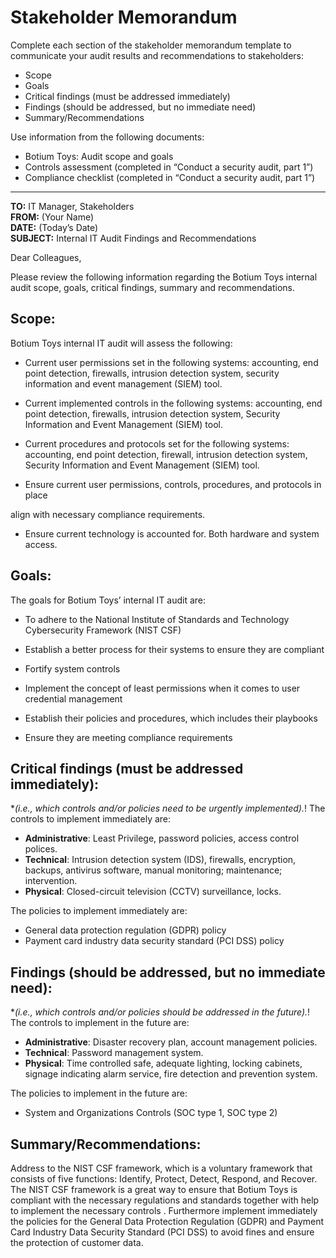 # Stakeholder Memorandum

Complete each section of the stakeholder memorandum template to communicate your audit results and recommendations to stakeholders:

- Scope  
- Goals  
- Critical findings (must be addressed immediately)  
- Findings (should be addressed, but no immediate need)  
- Summary/Recommendations  

Use information from the following documents:

- Botium Toys: Audit scope and goals  
- Controls assessment (completed in “Conduct a security audit, part 1”)  
- Compliance checklist (completed in “Conduct a security audit, part 1”)  

---

**TO:** IT Manager, Stakeholders  
**FROM:** (Your Name)  
**DATE:** (Today’s Date)  
**SUBJECT:** Internal IT Audit Findings and Recommendations  

Dear Colleagues,

Please review the following information regarding the Botium Toys internal audit scope, goals, critical findings, summary and recommendations.

## Scope:


Botium Toys internal IT audit will assess the following:
- Current user permissions set in the following systems: accounting, end point
detection, firewalls, intrusion detection system, security information and event
management (SIEM) tool.

- Current implemented controls in the following systems: accounting, end point
detection, firewalls, intrusion detection system, Security Information and Event
Management (SIEM) tool.

- Current procedures and protocols set for the following systems: accounting,
end point detection, firewall, intrusion detection system, Security Information
and Event Management (SIEM) tool.

- Ensure current user permissions, controls, procedures, and protocols in place

align with necessary compliance requirements.
- Ensure current technology is accounted for. Both hardware and system access.

## Goals:

The goals for Botium Toys’ internal IT audit are:

- To adhere to the National Institute of Standards and Technology Cybersecurity
Framework (NIST CSF)

- Establish a better process for their systems to ensure they are compliant

- Fortify system controls

- Implement the concept of least permissions when it comes to user credential
management

- Establish their policies and procedures, which includes their playbooks

- Ensure they are meeting compliance requirements

## Critical findings (must be addressed immediately):

*_(i.e., which controls and/or policies need to be urgently implemented)._!
The controls to implement immediately are:
- **Administrative**: Least Privilege, password policies, access control polices.
- **Technical**: Intrusion detection system (IDS), firewalls, encryption, backups, antivirus software, manual monitoring; maintenance; intervention.
- **Physical**: Closed-circuit television (CCTV) surveillance, locks.

The policies to implement immediately are:
- General data protection regulation (GDPR) policy
- Payment card industry data security standard (PCI DSS) policy

## Findings (should be addressed, but no immediate need):
*_(i.e., which controls and/or policies should be addressed in the future)._!
The controls to implement in the future are:
- **Administrative**: Disaster recovery plan, account management policies.
- **Technical**: Password management system.
- **Physical**: Time controlled safe, adequate lighting, locking cabinets, signage indicating alarm service, fire detection and prevention system.

The policies to implement in the future are:
- System and Organizations Controls (SOC type 1, SOC type 2)

## Summary/Recommendations:

Address to the NIST CSF framework, which is a voluntary framework that consists of five functions: Identify, Protect, Detect, Respond, and Recover. The NIST CSF framework is a great way to ensure that Botium Toys is compliant with the necessary regulations and standards together with help to implement the necessary controls . Furthermore implement immediately the policies for the General Data Protection Regulation (GDPR) and Payment Card Industry Data Security Standard (PCI DSS) to avoid fines and ensure the protection of customer data.
